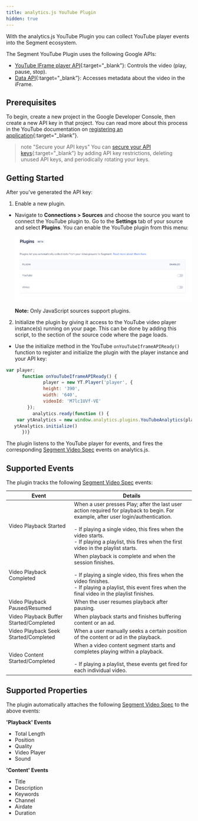```yaml
---
title: analytics.js YouTube Plugin
hidden: true
---
```


With the analytics.js YouTube Plugin you can collect YouTube player events into the Segment ecosystem.

The Segment YouTube Plugin uses the following Google APIs:
- [YouTube IFrame player API](https://developers.google.com/youtube/iframe_api_reference#Getting_Started){:target="_blank”}: Controls the video (play, pause, stop).
- [Data API](https://developers.google.com/youtube/v3/getting-started){:target="_blank”}: Accesses metadata about the video in the iFrame.

## Prerequisites

To begin, create a new project in the Google Developer Console, then create a new API key in that project. You can read more about this process in the YouTube documentation on [registering an application](https://developers.google.com/youtube/registering_an_application){:target="_blank”}. 

> note "Secure your API keys"
> You can [secure your API keys](https://cloud.google.com/docs/authentication/api-keys#securing){:target="_blank”} by adding API key restrictions, deleting unused API keys, and periodically rotating your keys. 

## Getting Started

After you've generated the API key:

1. Enable a new plugin.
- Navigate to **Connections > Sources** and choose the source you want to connect the YouTube plugin to. Go to the **Settings** tab of your source and select **Plugins**. You can enable the YouTube plugin from this menu:

    ![the plugins setting screen](./images/youtube-vimeo-plugins-beta-2021-06-04.png)

    **Note:** Only JavaScript sources support plugins.

2. Initialize the plugin by giving it access to the YouTube video player instance(s) running on your page. This can be done by adding this script,  <script src="https://www.youtube.com/iframe_api"></script> to the section of the source code where the page loads.
- Use the initialize method in the YouTube `onYouTubeIframeAPIReady()` function to register and initialize the plugin with the player instance and your API key:

```js
var player;
      function onYouTubeIframeAPIReady() {
              player = new YT.Player('player', {
              height: '390',
              width: '640',
              videoId: 'M7lc1UVf-VE'
        });
	      analytics.ready(function () {
    var ytAnalytics = new window.analytics.plugins.YouTubeAnalytics(player, 'XXXXXXXXXXXXXXXXXXXXXXXXXXXX0365')
   ytAnalytics.initialize()
      })}
```

The plugin listens to the YouTube player for events, and fires the corresponding [Segment Video Spec](/docs/connections/spec/video/) events on analytics.js.

## Supported Events
The plugin tracks the following [Segment Video Spec](/docs/connections/spec/video/) events:

Event | Details
----- | -------
Video Playback Started | When a user presses Play; after the last user action required for playback to begin. For example, after user login/authentication. <br><br> - If playing a single video, this fires when the video starts. <br> - If playing a playlist, this fires when the first video in the playlist starts.
Video Playback Completed | When playback is complete and when the session finishes. <br><br>- If playing a single video, this fires when the video finishes. <br>- If playing a playlist, this event fires when the final video in the playlist finishes.
Video Playback Paused/Resumed | When the user resumes playback after pausing.
Video Playback Buffer Started/Completed | When playback starts and finishes buffering content or an ad.
Video Playback Seek Started/Completed | When a user manually seeks a certain position of the content or ad in the playback.
Video Content Started/Completed | When a video content segment starts and completes playing within a playback. <br><br>- If playing a playlist, these events get fired for each individual video.

## Supported Properties
The plugin automatically attaches the following [Segment Video Spec](/docs/connections/spec/video/) to the above events:

**'Playback' Events**
- Total Length
- Position
- Quality
- Video Player
- Sound

**'Content' Events**
- Title
- Description
- Keywords
- Channel
- Airdate
- Duration
